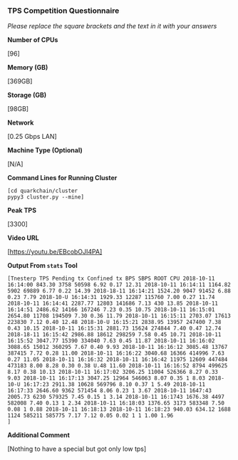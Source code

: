 ### TPS Competition Questionnaire

*Please replace the square brackets and the text in it with your answers*

**Number of CPUs**

[96]

**Memory (GB)**

[369GB]

**Storage (GB)**

[98GB]

**Network**

[0.25 Gbps LAN]

**Machine Type (Optional)**

[N/A]

**Command Lines for Running Cluster**
```
[cd quarkchain/cluster
pypy3 cluster.py --mine]
```

**Peak TPS**

[3300]

**Video URL**

[https://youtu.be/EBcobOJI4PA]

**Output From `stats` Tool**
```
[Tnesterp TPS Pending tx Confined tx BPS SBPS ROOT CPU 2018-10-11 16:14:00 843.30 3758 50598 6.92 0.17 12.31 2018-10-11 16:14:11 1164.82 5902 69889 6.77 0.22 14.39 2018-18-11 16:14:21 1524.20 9047 91452 6.88 0.23 7.79 2018-10-U 16:14:31 1929.33 12287 115760 7.00 0.27 11.74 2018-10-11 16:14:41 2287.77 12803 141686 7.13 430 13.85 2018-10-11 16:14:51 2486.62 14166 167246 7.23 0.35 10.75 2018-10-11 16:15:01 2654.80 11708 194509 7.30 0.36 11.79 2018-10-11 16:15:11 2703.07 17613 223830 7.12 0.40 12.48 2018-10-U 16:15:21 2838.95 13957 247400 7.38 0.43 10.15 2018-10-11 16:15:31 2881.73 15624 274844 7.40 0.47 12.74 2018-18-11 16:15:42 2986.88 18612 298259 7.58 0.45 10.71 2018-10-11 16:15:52 3047.77 15390 334040 7.63 0.45 11.87 2018-10-11 16:16:02 3088.65 15012 360295 7.67 0.40 9.93 2018-10-11 16:16:12 3085.48 13767 387415 7.72 0.28 11.00 2018-10-11 16:16:22 3040.68 16366 414996 7.63 0.27 11.05 2018-10-11 16:16:32 2018-10-11 16:16:42 11975 12609 447484 473183 8.00 8.28 0.30 0.38 U.48 11.60 2018-10-11 16:16:52 8794 499625 8.17 0.38 10.13 2018-10-11 16:17:02 3206.25 11004 526366 8.27 0.33 9.03 2018-10-11 16:17:13 3047.25 12964 546063 8.07 0.35 1 8.03 2018-10-U 16:17:23 2911.38 10628 569796 8.10 0.37 1 5.49 2018-10-11 16:17:33 2646.60 9362 571454 8.06 0.23 1 3.67 2018-10-11 1647:43 2005.73 6230 579325 7.45 0.15 1 3.14 2018-10-11 16:1743 1676.38 4497 582008 7.40 0.13 1 2.34 2018-10-11 16:18:03 1376.65 3173 583348 7.50 0.08 1 0.88 2018-10-11 16:18:13 2018-10-11 16:18:23 940.03 634.12 1688 1124 585211 585775 7.17 7.12 0.05 0.02 1 1 1.00 1.96 
]
```

**Additional Comment**

[Nothing to have a special but got only low tps]
